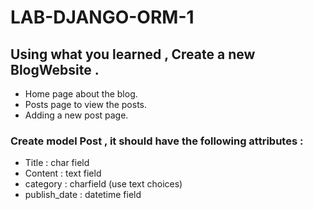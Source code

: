 # LAB-DJANGO-ORM-1

## Using what you learned , Create a new BlogWebsite .

- Home page about the blog.
- Posts page to view the posts.
- Adding a new post page.


### Create model Post , it should have the following attributes :
- Title : char field
- Content : text field
- category : charfield (use text choices)
- publish_date : datetime field


